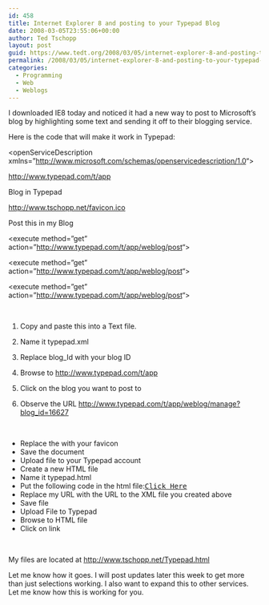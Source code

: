 ```yaml
---
id: 458
title: Internet Explorer 8 and posting to your Typepad Blog
date: 2008-03-05T23:55:06+00:00
author: Ted Tschopp
layout: post
guid: https://www.tedt.org/2008/03/05/internet-explorer-8-and-posting-to-your-typepad-blog/
permalink: /2008/03/05/internet-explorer-8-and-posting-to-your-typepad-blog/
categories:
  - Programming
  - Web
  - Weblogs
---
```

I downloaded IE8 today and noticed it had a new way to post to Microsoft’s blog by highlighting some text and sending it off to their blogging service.

Here is the code that will make it work in Typepad:

<?xml version=&#8221;1.0&#8243; encoding=&#8221;utf-8&#8243; ?>
  
<openServiceDescription xmlns=&#8221;<http://www.microsoft.com/schemas/openservicedescription/1.0>&#8220;>
  
<homepageUrl>http://www.typepad.com/t/app</homepageUrl>
  
<display>
  
<name>Blog in Typepad</name>
  
<icon>http://www.tschopp.net/favicon.ico</icon>
  
<description>Post this in my Blog</description>
  
</display>
  
<activity category=&#8221;Blog&#8221;>
  
<activityAction context=&#8221;selection&#8221;>
  
<execute method=&#8221;get&#8221; action=&#8221;<http://www.typepad.com/t/app/weblog/post>&#8220;>
  
<parameter name=&#8221;title&#8221; value=&#8221;{documentTitle}&#8221; />
  
<parameter name=&#8221;SourceURL&#8221; value=&#8221;{documentUrl}&#8221; />
  
<parameter name=&#8221;blog_id&#8221; value=&#8221;16627&#8243; />
  
<parameter name=&#8221;text&#8221; value=&#8221;{selection}&#8221; />
  
<parameter name=&#8221;keywords&#8221; value=&#8221;{keywords}&#8221; />
  
</execute>
  
</activityAction>
  
<activityAction context=&#8221;document&#8221;>
  
<execute method=&#8221;get&#8221; action=&#8221;<http://www.typepad.com/t/app/weblog/post>&#8220;>
  
<parameter name=&#8221;title&#8221; value=&#8221;{documentTitle}&#8221; />
  
<parameter name=&#8221;blog_id&#8221; value=&#8221;16627&#8243; />
  
<parameter name=&#8221;SourceURL&#8221; value=&#8221;{documentUrl}&#8221; />
  
</execute>
  
</activityAction>
  
<activityAction context=&#8221;link&#8221;>
  
<execute method=&#8221;get&#8221; action=&#8221;<http://www.typepad.com/t/app/weblog/post>&#8220;>
  
<parameter name=&#8221;title&#8221; value=&#8221;{linkTitle}&#8221; />
  
<parameter name=&#8221;blog_id&#8221; value=&#8221;16627&#8243; />
  
<parameter name=&#8221;SourceURL&#8221; value=&#8221;{link}&#8221; />
  
</execute>
  
</activityAction>
  
</activity>
  
</openServiceDescription>

&nbsp;

  1. Copy and paste this into a Text file.
  2. Name it typepad.xml
  3. Replace blog_Id with your blog ID

  1. Browse to <http://www.typepad.com/t/app>
  2. Click on the blog you want to post to
  3. Observe the URL <http://www.typepad.com/t/app/weblog/manage?blog_id=16627>

&nbsp;

  * Replace the <icon> with your favicon
  * Save the document
  * Upload file to your Typepad account
  * Create a new HTML file
  * Name it typepad.html
  * Put the following code in the html file:<span style="font-family:monospace;"><A href=&#8221;javascript:window.external.addService(&#8216;http://www.tschopp.net/typepad.xml&#8217;);&#8221;>Click Here</a></span>
  * Replace my URL with the URL to the XML file you created above
  * Save file
  * Upload File to Typepad
  * Browse to HTML file
  * Click on link

&nbsp;

My files are located at <http://www.tschopp.net/Typepad.html>

Let me know how it goes. I will post updates later this week to get more than just selections working. I also want to expand this to other services. Let me know how this is working for you.